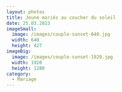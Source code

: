 ```yaml
---
layout: photos
title: Jeune mariés au coucher du soleil
date: 25.03.2023
imageSmall:
  image: /images/couple-sunset-640.jpg
  width: 640
  height: 427
imageBig:
  image: /images/couple-sunset-1920.jpg
  width: 1920
  height: 1280
category:
  - Mariage
---
```

